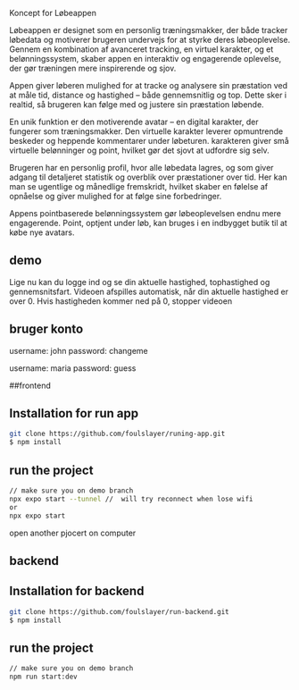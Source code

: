 Koncept for Løbeappen

Løbeappen er designet som en personlig træningsmakker, der både tracker løbedata og motiverer brugeren undervejs for at styrke deres løbeoplevelse. Gennem en kombination af avanceret tracking, en virtuel karakter, og et belønningssystem, skaber appen en interaktiv og engagerende oplevelse, der gør træningen mere inspirerende og sjov.

Appen giver løberen mulighed for at tracke og analysere sin præstation ved at måle tid, distance og hastighed – både gennemsnitlig og top. Dette sker i realtid, så brugeren kan følge med og justere sin præstation løbende.

En unik funktion er den motiverende avatar – en digital karakter, der fungerer som træningsmakker. Den virtuelle karakter leverer opmuntrende beskeder og heppende kommentarer under løbeturen. karakteren giver små virtuelle belønninger og point, hvilket gør det sjovt at udfordre sig selv.

Brugeren har en personlig profil, hvor alle løbedata lagres, og som giver adgang til detaljeret statistik og overblik over præstationer over tid. Her kan man se ugentlige og månedlige fremskridt, hvilket skaber en følelse af opnåelse og giver mulighed for at følge sine forbedringer.   

Appens pointbaserede belønningssystem gør løbeoplevelsen endnu mere engagerende. Point, optjent under løb, kan bruges i en indbygget butik til at købe nye avatars.

## demo 
Lige nu kan du logge ind og se din aktuelle hastighed, tophastighed og gennemsnitsfart. Videoen afspilles automatisk,
når din aktuelle hastighed er over 0. Hvis hastigheden kommer ned på 0, stopper videoen

## bruger konto 
username: john
password: changeme

username: maria
password: guess

##frontend

## Installation for run app

```bash
git clone https://github.com/foulslayer/runing-app.git
$ npm install
```

## run the project 

```bash
// make sure you on demo branch
npx expo start --tunnel //  will try reconnect when lose wifi 
or
npx expo start
```

open another pjocert on computer 

##  backend 

## Installation for backend

```bash
git clone https://github.com/foulslayer/run-backend.git
$ npm install
```

## run the project 

```bash
// make sure you on demo branch
npm run start:dev
```

